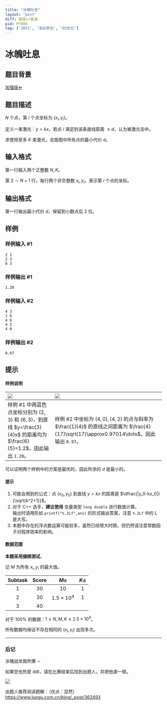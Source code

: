 ```yaml
---
title: "冰魄吐息"
layout: "post"
diff: 提高+/省选-
pid: P7806
tag: ['2021', '洛谷原创', 'O2优化']
---
```

# 冰魄吐息
## 题目背景

[$\text{加强版}\Leftarrow$](/problem/U174529)
## 题目描述

$N$ 个点，第 $i$ 个点坐标为 $(x_i,y_i)$。

定义一束激光：$y=kx$，若点 $i$ 满足到该条直线距离 $\le d$，认为被激光击中。

求使用至多 $K$ 束激光，击毁图中所有点的最小代价 $d$。
## 输入格式

第一行输入两个正整数 $N,K$。

第 $2 \sim N+1$ 行，每行两个非负整数 $x_i,y_i$，表示第 $i$ 个点的坐标。
## 输出格式

第一行输出最小代价 $d$，保留到小数点后 $2$ 位。
## 样例

### 样例输入 #1
```
2 1
2 3
6 3
```
### 样例输出 #1
```
1.20
```
### 样例输入 #2
```
4 3
1 6
4 6
4 2
4 0
```
### 样例输出 #2
```
0.97
```
## 提示

#### 样例说明

| ![](https://cdn.luogu.com.cn/upload/image_hosting/3a8bw1ub.png) | ![](https://cdn.luogu.com.cn/upload/image_hosting/3oih7er9.png) |
| :----------- | :----------- |
| 样例 $\#1$ 中两蓝色点坐标分别为 $(2,3)$ 和 $(6,3)$，到直线 $y=\frac{3}{4}x$ 的距离均为 $\frac{6}{5}=1.2$，因此输出 `1.20`。 | 样例 $\#2$ 中坐标为 $(4,0),(4,2)$ 的点与斜率为 $\frac{1}{4}$ 的直线之间距离为 $\frac{4}{17}\sqrt{17}\approx0.97014\dots$，因此输出 `0.97`。 |

可以证明两个样例中的方案是最优的，因此所求的 $d$ 是最小的。

#### 提示

1. 可能会用到的公式：点 $(x_0,y_0)$ 到直线 $y=kx$ 的距离是 $\dfrac{|y_0-kx_0|}{\sqrt{k^2+1}}$。
2. 对于 C++ 选手，**建议使用** 变量类型 `long double` 进行数值计算。  
输出时请用形如 `printf("%.2Lf",ans)` 的形式输出答案，注意 `%.2Lf` 中的 L 是大写。
3. 本题中存在的浮点数运算可能较多，虽然已经增大时限，但仍然请注意常数因子对程序效率的影响。

#### 数据范围

**本题采用捆绑测试**。

记 $M$ 为所有 $x_i,y_i$ 的最大值。

| Subtask | Score | $M\le$ | $K\le$ |
| :----------: | :----------: | :----------: | :----------: |
| $1$ | $30$ | $10$ | $1$ |
| $2$ | $30$ | $1.5\times10^4$ | $1$ |
| $3$ | $40$ | |  |

对于 $100\%$ 的数据：$1\le N,M,K\le2.5\times10^4$。

所有数据均保证不存在相同的 $(x_i,y_i)$ 出现多次。

---

### 后记

冰魄战龙我吹爆 $\sim$

如果您也热爱 ddt，请在比赛结束后找到出题人，并把他虐一顿。

![](https://cdn.luogu.com.cn/upload/image_hosting/65wu5o0v.png)

出题人推荐阅读题解：（优点：显然）https://www.luogu.com.cn/blog/_post/362493
